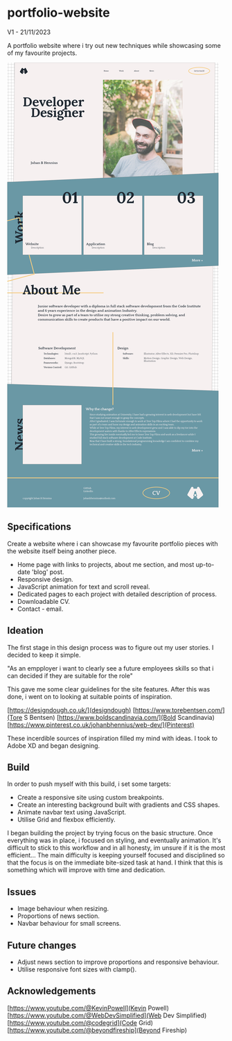 # portfolio-website

V1 - 21/11/2023

A portfolio website where i try out new techniques while showcasing some of my favourite projects. 


![Image of initial website design](assets/images/site-design.png)

## Specifications

Create a website where i can showcase my favourite portfolio pieces with the website itself being another piece.

- Home page with links to projects, about me section, and most up-to-date 'blog' post. 
- Responsive design. 
- JavaScript animation for text and scroll reveal.
- Dedicated pages to each project with detailed description of process.
- Downloadable CV.
- Contact - email.


## Ideation

The first stage in this design process was to figure out my user stories. I decided to keep it simple.

"As an empployer i want to clearly see a future employees skills so that i can decided if they are suitable for the role"

This gave me some clear guidelines for the site features. After this was done, i went on to  looking at suitable points of inspiration. 

[https://designdough.co.uk/](designdough)
[https://www.torebentsen.com/](Tore S Bentsen)
[https://www.boldscandinavia.com/](Bold Scandinavia)
[https://www.pinterest.co.uk/johanbhennius/web-dev/](Pinterest)

These incerdible sources of inspiration filled my mind with ideas. I took to Adobe XD and began designing.

## Build

In order to push myself with this build, i set some targets:

- Create a responsive site using custom breakpoints.
- Create an interesting background built with gradients and CSS shapes.
- Animate navbar text using JavaScript.
- Utilise Grid and flexbox efficiently.

I began building the project by trying focus on the basic structure. Once everything was in place, i focused on styling, and eventually animation. 
It's difficult to stick to this workflow and in all honesty, im unsure if it is the most efficient... 
The main difficulty is keeping yourself focused and disciplined so that the focus is on the immediate bite-sized task at hand. 
I think that this is something which will improve with time and dedication. 

## Issues

- Image behaviour when resizing.
- Proportions of news section.
- Navbar behaviour for small screens.

## Future changes

- Adjust news section to improve proportions and responsive behaviour.
- Utilise responsive font sizes with clamp().

## Acknowledgements

[https://www.youtube.com/@KevinPowell](Kevin Powell)
[https://www.youtube.com/@WebDevSimplified](Web Dev Simplified)
[https://www.youtube.com/@codegrid](Code Grid)
[https://www.youtube.com/@beyondfireship](Beyond Fireship)
